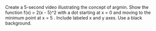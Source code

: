 Create a 5-second video illustrating the concept of argmin. Show the function f(x) = 2(x - 5)^2 with a dot starting at x = 0 and moving to the minimum point at x = 5 . Include labeled x and y axes. Use a black background.
